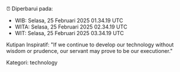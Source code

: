 ⏰ Diperbarui pada:
- WIB: Selasa, 25 Februari 2025 01.34.19 UTC
- WITA: Selasa, 25 Februari 2025 02.34.19 UTC
- WIT: Selasa, 25 Februari 2025 03.34.19 UTC

Kutipan Inspiratif:
"If we continue to develop our technology without wisdom or prudence, our servant may prove to be our executioner."


Kategori: technology


